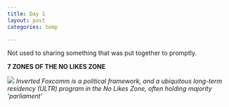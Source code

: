 ```yaml
---
title: Day 1
layout: post
categories: temp

---
```


Not used to sharing something that was put together to promptly.

**7 ZONES OF THE NO LIKES ZONE**

![](https://i.imgur.com/eiZfFpw.png)
_Inverted Foxcomm is a political framework, and a ubiquitous long-term residency (ULTR) program in the No Likes Zone, often holding majority 'parliament'_
